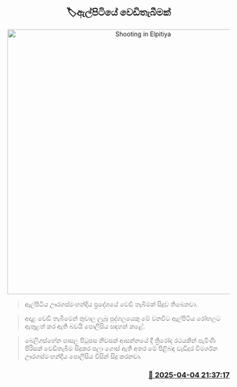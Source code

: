 <p align='center'><b><h2 align='center' title='Shooting in Elpitiya'>🏷ඇල්පිටියේ වෙඩිතැබීමක්</h2></b></p>
<p align='center'><img src='https://helakuru.sgp1.cdn.digitaloceanspaces.com/esana/images/lib/crime-death.jpg' width='600' alt='Shooting in Elpitiya'></p>

> ඇල්පිටිය ඌරගස්මංහන්දිය ප්‍රදේශයේ වෙඩි තැබීමක් සිදුව තිබෙනවා.

> අදාළ වෙඩි තැබීමෙන් තුවාල ලැබූ පුද්ගලයෙකු මේ වනවිට ඇල්පිටිය රෝහලට ඇතුළත් කර ඇති බවයි පොලීසිය සඳහන් කළේ.

> බෙලිගස්හේන පාසල පිටුපස නිවසක් ආසන්නයේ දී ත්‍රිරෝද රථයකින් පැමිණි පිරිසක් වෙඩිතැබීම සිදුකර පලා ගොස් ඇති අතර මේ පිළිබඳ වැඩිදුර විමර්ශන ඌරගස්මංහන්දිය පොලීසිය විසින් සිදු කරනවා.



<h3 align='right'><a href='https://www.helakuru.lk/esana/p/108967/'>📅 2025-04-04 21:37:17</a></h3>
